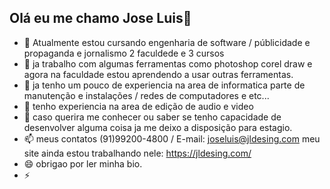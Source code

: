 ## Olá eu me chamo Jose Luis👋


- 🔭 Atualmente estou cursando engenharia de software / públicidade e propaganda e jornalismo 2 faculdede e 3 cursos
- 🌱 ja trabalho com algumas ferramentas como photoshop corel draw e agora na faculdade estou aprendendo a usar outras ferramentas.
- 👯 ja tenho um pouco de experiencia na area de informatica parte de manutenção e instalações / redes de computadores e etc...
- 🤔 tenho experiencia na area de edição de audio e video 
- 💬 caso querira me conhecer ou saber se tenho capacidade de desenvolver alguma coisa ja me deixo a disposição para estagio.
- 📫 meus contatos (91)99200-4800 / E-mail: joseluis@jldesing.com meu site ainda estou trabalhando nele: https://jldesing.com/
- 😄 obrigao por ler minha bio.
- ⚡ 

